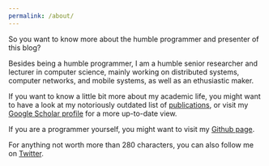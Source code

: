 ```yaml
---
permalink: /about/
---
```


So you want to know more about the humble programmer and presenter of this blog? 

Besides being a humble programmer, I am a humble senior researcher and lecturer in computer science, mainly working on distributed systems, computer networks, and mobile systems, as well as an ethusiastic maker.

If you want to know a little bit more about my academic life, you might want to have a look at my notoriously outdated list of [publications](/publications/), or visit my [Google Scholar profile](https://scholar.google.com/citations?hl=de&user=H8vnsKQAAAAJ) for a more up-to-date view.

If you are a programmer yourself, you might want to visit my [Github page](https://github.com/duerrfk).

For anything not worth more than 280 characters, you can also follow me on [Twitter](https://twitter.com/FrankDuerr).
